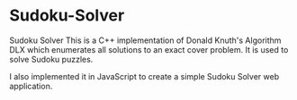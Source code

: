 # Sudoku-Solver
Sudoku Solver
This is a C++ implementation of Donald Knuth's Algorithm DLX which enumerates all solutions to an exact cover problem. It is used to solve Sudoku puzzles.

I also implemented it in JavaScript to create a simple Sudoku Solver web application.
